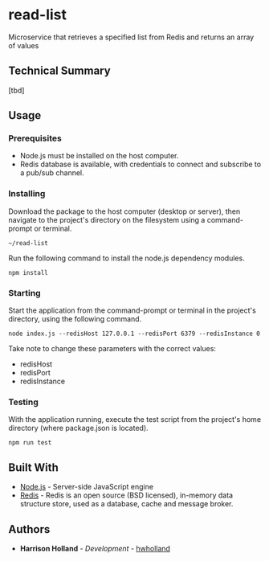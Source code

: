 # read-list
Microservice that retrieves a specified list from Redis and returns an array of values 

## Technical Summary
[tbd]

## Usage

### Prerequisites
* Node.js must be installed on the host computer.
* Redis database is available, with credentials to connect and subscribe to a pub/sub channel.

### Installing
Download the package to the host computer (desktop or server), then navigate
to the project's directory on the filesystem using a command-prompt or terminal.

```
~/read-list
```

Run the following command to install the node.js dependency modules.

```
npm install
```
### Starting
Start the application from the command-prompt or terminal in the project's directory, using the following command.

```
node index.js --redisHost 127.0.0.1 --redisPort 6379 --redisInstance 0
```

Take note to change these parameters with the correct values:
* redisHost
* redisPort
* redisInstance


### Testing
With the application running, execute the test script from the project's home directory (where package.json is located).

```
npm run test
```
## Built With

* [Node.js](https://nodejs.org) - Server-side JavaScript engine
* [Redis](https://redis.io) - Redis is an open source (BSD licensed), in-memory data structure store, used as a database, cache and message broker. 

## Authors

* **Harrison Holland** - *Development* - [hwholland](https://github.com/hwholland)
